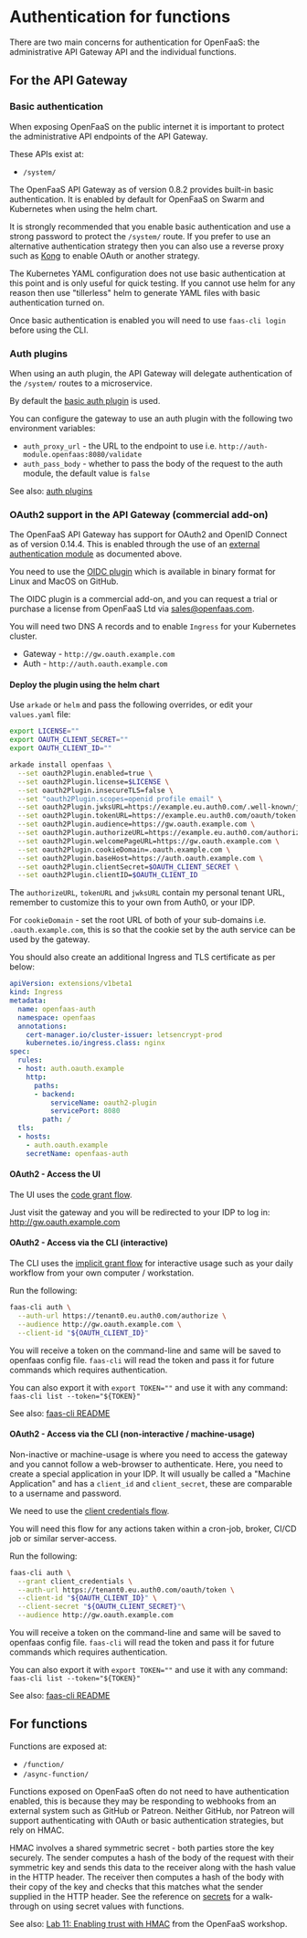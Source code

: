 # Authentication for functions

There are two main concerns for authentication for OpenFaaS: the administrative API Gateway API and the individual functions.

## For the API Gateway

### Basic authentication

When exposing OpenFaaS on the public internet it is important to protect the administrative API endpoints of the API Gateway.

These APIs exist at:

* `/system/`

The OpenFaaS API Gateway as of version 0.8.2 provides built-in basic authentication. It is enabled by default for OpenFaaS on Swarm and Kubernetes when using the helm chart. 

It is strongly recommended that you enable basic authentication and use a strong password to protect the `/system/` route. If you prefer to use an alternative authentication strategy then you can also use a reverse proxy such as [Kong](https://getkong.org/docs/) to enable OAuth or another strategy.

The Kubernetes YAML configuration does not use basic authentication at this point and is only useful for quick testing. If you cannot use helm for any reason then use "tillerless" helm to generate YAML files with basic authentication turned on.

Once basic authentication is enabled you will need to use `faas-cli login` before using the CLI.

### Auth plugins

When using an auth plugin, the API Gateway will delegate authentication of the `/system/` routes to a microservice.

By default the [basic auth plugin](https://github.com/openfaas/faas/tree/master/auth/basic-auth) is used.

You can configure the gateway to use an auth plugin with the following two environment variables:

* `auth_proxy_url` - the URL to the endpoint to use i.e. `http://auth-module.openfaas:8080/validate`
* `auth_pass_body` - whether to pass the body of the request to the auth module, the default value is `false`

See also: [auth plugins](https://github.com/openfaas/faas/tree/master/auth)

### OAuth2 support in the API Gateway (commercial add-on)

The OpenFaaS API Gateway has support for OAuth2 and OpenID Connect as of version 0.14.4. This is enabled through the use of an [external authentication module](https://github.com/openfaas/faas/tree/master/auth) as documented above.

You need to use the [OIDC plugin](https://github.com/alexellis/openfaas-oidc-plugin-pkg) which is available in binary format for Linux and MacOS on GitHub.

The OIDC plugin is a commercial add-on, and you can request a trial or purchase a license from OpenFaaS Ltd via [sales@openfaas.com](mailto:sales@openfaas.com).

You will need two DNS A records and to enable `Ingress` for your Kubernetes cluster.

* Gateway - `http://gw.oauth.example.com`
* Auth - `http://auth.oauth.example.com`


#### Deploy the plugin using the helm chart

Use `arkade` or `helm` and pass the following overrides, or edit your `values.yaml` file:

```sh
export LICENSE=""
export OAUTH_CLIENT_SECRET=""
export OAUTH_CLIENT_ID=""

arkade install openfaas \
  --set oauth2Plugin.enabled=true \
  --set oauth2Plugin.license=$LICENSE \
  --set oauth2Plugin.insecureTLS=false \
  --set "oauth2Plugin.scopes=openid profile email" \
  --set oauth2Plugin.jwksURL=https://example.eu.auth0.com/.well-known/jwks.json \
  --set oauth2Plugin.tokenURL=https://example.eu.auth0.com/oauth/token \
  --set oauth2Plugin.audience=https://gw.oauth.example.com \
  --set oauth2Plugin.authorizeURL=https://example.eu.auth0.com/authorize \
  --set oauth2Plugin.welcomePageURL=https://gw.oauth.example.com \
  --set oauth2Plugin.cookieDomain=.oauth.example.com \
  --set oauth2Plugin.baseHost=https://auth.oauth.example.com \
  --set oauth2Plugin.clientSecret=$OAUTH_CLIENT_SECRET \
  --set oauth2Plugin.clientID=$OAUTH_CLIENT_ID 
```


The `authorizeURL`, `tokenURL` and `jwksURL` contain my personal tenant URL, remember to customize this to your own from Auth0, or your IDP.

For `cookieDomain` - set the root URL of both of your sub-domains i.e. `.oauth.example.com`, this is so that the cookie set by the auth service can be used by the gateway.

You should also create an additional Ingress and TLS certificate as per below:

```yaml
apiVersion: extensions/v1beta1
kind: Ingress
metadata:
  name: openfaas-auth
  namespace: openfaas
  annotations:
    cert-manager.io/cluster-issuer: letsencrypt-prod
    kubernetes.io/ingress.class: nginx
spec:
  rules:
  - host: auth.oauth.example
    http:
      paths:
      - backend:
          serviceName: oauth2-plugin
          servicePort: 8080
        path: /
  tls:
  - hosts:
    - auth.oauth.example
    secretName: openfaas-auth
```

#### OAuth2 - Access the UI

The UI uses the [code grant flow](https://oauth.net/2/grant-types/authorization-code/).

Just visit the gateway and you will be redirected to your IDP to log in: http://gw.oauth.example.com

#### OAuth2 - Access via the CLI (interactive)

The CLI uses the [implicit grant flow](https://oauth.net/2/grant-types/implicit/) for interactive usage such as your daily workflow from your own computer / workstation.

Run the following:

```sh
faas-cli auth \
  --auth-url https://tenant0.eu.auth0.com/authorize \
  --audience http://gw.oauth.example.com \
  --client-id "${OAUTH_CLIENT_ID}"
```

You will receive a token on the command-line and same will be saved to openfaas config file. `faas-cli` will read the token and pass it for future commands which requires authentication. 

You can also export it with `export TOKEN=""` and use it with any command: `faas-cli list --token="${TOKEN}"`

See also: [faas-cli README](https://github.com/openfaas/faas-cli)

#### OAuth2 - Access via the CLI (non-interactive / machine-usage)

Non-inactive or machine-usage is where you need to access the gateway and you cannot follow a web-browser to authenticate. Here, you need to create a special application in your IDP. It will usually be called a "Machine Application" and has a `client_id` and `client_secret`, these are comparable to a username and password.

We need to use the [client credentials flow](https://oauth.net/2/grant-types/client-credentials/).

You will need this flow for any actions taken within a cron-job, broker, CI/CD job or similar server-access.

Run the following:

```sh
faas-cli auth \
  --grant client_credentials \
  --auth-url https://tenant0.eu.auth0.com/oauth/token \
  --client-id "${OAUTH_CLIENT_ID}" \
  --client-secret "${OAUTH_CLIENT_SECRET}"\
  --audience http://gw.oauth.example.com
```

You will receive a token on the command-line and same will be saved to openfaas config file. `faas-cli` will read the token and pass it for future commands which requires authentication. 

You can also export it with `export TOKEN=""` and use it with any command: `faas-cli list --token="${TOKEN}"`

See also: [faas-cli README](https://github.com/openfaas/faas-cli/blob/master/README.md)

## For functions

Functions are exposed at:

* `/function/`
* `/async-function/`

Functions exposed on OpenFaaS often do not need to have authentication enabled, this is because they may be responding to webhooks from an external system such as GitHub or Patreon. Neither GitHub, nor Patreon will support authenticating with OAuth or basic authentication strategies, but rely on HMAC.

HMAC involves a shared symmetric secret - both parties store the key securely. The sender computes a hash of the body of the request with their symmetric key and sends this data to the receiver along with the hash value in the HTTP header. The receiver then computes a hash of the body with their copy of the key and checks that this matches what the sender supplied in the HTTP header. See the reference on [secrets](./secrets.md) for a walk-through on using secret values with functions.

See also: [Lab 11: Enabling trust with HMAC](https://github.com/openfaas/workshop/blob/master/lab11.md) from the OpenFaaS workshop.
